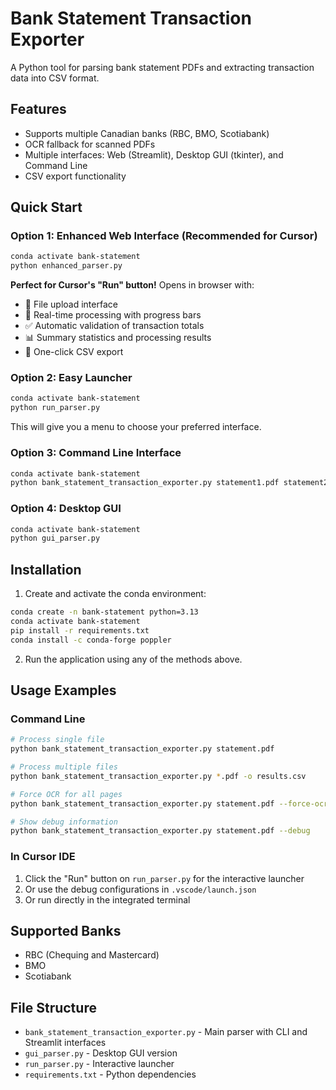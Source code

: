 # Bank Statement Transaction Exporter

A Python tool for parsing bank statement PDFs and extracting transaction data into CSV format.

## Features

- Supports multiple Canadian banks (RBC, BMO, Scotiabank)
- OCR fallback for scanned PDFs
- Multiple interfaces: Web (Streamlit), Desktop GUI (tkinter), and Command Line
- CSV export functionality

## Quick Start

### Option 1: Enhanced Web Interface (Recommended for Cursor)
```bash
conda activate bank-statement
python enhanced_parser.py
```
**Perfect for Cursor's "Run" button!** Opens in browser with:
- 📁 File upload interface
- 🔄 Real-time processing with progress bars
- ✅ Automatic validation of transaction totals
- 📊 Summary statistics and processing results
- 💾 One-click CSV export

### Option 2: Easy Launcher
```bash
conda activate bank-statement
python run_parser.py
```
This will give you a menu to choose your preferred interface.

### Option 3: Command Line Interface
```bash
conda activate bank-statement
python bank_statement_transaction_exporter.py statement1.pdf statement2.pdf
```

### Option 4: Desktop GUI
```bash
conda activate bank-statement
python gui_parser.py
```

## Installation

1. Create and activate the conda environment:
```bash
conda create -n bank-statement python=3.13
conda activate bank-statement
pip install -r requirements.txt
conda install -c conda-forge poppler
```

2. Run the application using any of the methods above.

## Usage Examples

### Command Line
```bash
# Process single file
python bank_statement_transaction_exporter.py statement.pdf

# Process multiple files
python bank_statement_transaction_exporter.py *.pdf -o results.csv

# Force OCR for all pages
python bank_statement_transaction_exporter.py statement.pdf --force-ocr

# Show debug information
python bank_statement_transaction_exporter.py statement.pdf --debug
```

### In Cursor IDE
1. Click the "Run" button on `run_parser.py` for the interactive launcher
2. Or use the debug configurations in `.vscode/launch.json`
3. Or run directly in the integrated terminal

## Supported Banks
- RBC (Chequing and Mastercard)
- BMO
- Scotiabank

## File Structure
- `bank_statement_transaction_exporter.py` - Main parser with CLI and Streamlit interfaces
- `gui_parser.py` - Desktop GUI version
- `run_parser.py` - Interactive launcher
- `requirements.txt` - Python dependencies 
